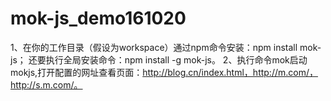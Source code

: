 # mok-js_demo161020

1、在你的工作目录（假设为workspace）通过npm命令安装：npm install mok-js；
还要执行全局安装命令：npm install -g mok-js。
2、执行命令mok启动mokjs,打开配置的网址查看页面：http://blog.cn/index.html，http://m.com/，http://s.m.com/。
